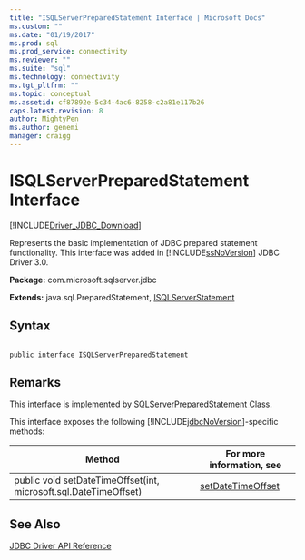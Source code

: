 ```yaml
---
title: "ISQLServerPreparedStatement Interface | Microsoft Docs"
ms.custom: ""
ms.date: "01/19/2017"
ms.prod: sql
ms.prod_service: connectivity
ms.reviewer: ""
ms.suite: "sql"
ms.technology: connectivity
ms.tgt_pltfrm: ""
ms.topic: conceptual
ms.assetid: cf87892e-5c34-4ac6-8258-c2a81e117b26
caps.latest.revision: 8
author: MightyPen
ms.author: genemi
manager: craigg
---
```

# ISQLServerPreparedStatement Interface
[!INCLUDE[Driver_JDBC_Download](../../../includes/driver_jdbc_download.md)]

  Represents the basic implementation of JDBC prepared statement functionality. This interface was added in [!INCLUDE[ssNoVersion](../../../includes/ssnoversion_md.md)] JDBC Driver 3.0.  
  
 **Package:** com.microsoft.sqlserver.jdbc  
  
 **Extends:** java.sql.PreparedStatement, [ISQLServerStatement](../../../connect/jdbc/reference/isqlserverstatement-interface.md)  
  
## Syntax  
  
```  
  
public interface ISQLServerPreparedStatement  
```  
  
## Remarks  
 This interface is implemented by [SQLServerPreparedStatement Class](../../../connect/jdbc/reference/sqlserverpreparedstatement-class.md).  
  
 This interface exposes the following [!INCLUDE[jdbcNoVersion](../../../includes/jdbcnoversion_md.md)]-specific methods:  
  
|Method|For more information, see|  
|------------|-------------------------------|  
|public void setDateTimeOffset(int, microsoft.sql.DateTimeOffset)|[setDateTimeOffset](../../../connect/jdbc/reference/setdatetimeoffset-method-sqlserverpreparedstatement.md)|  
  
## See Also  
 [JDBC Driver API Reference](../../../connect/jdbc/reference/jdbc-driver-api-reference.md)  
  
  
